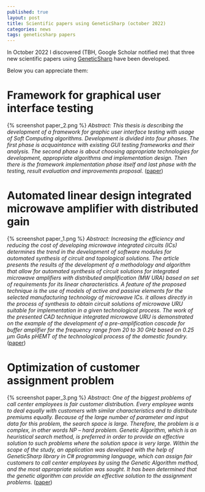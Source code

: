 ```yaml
---
published: true
layout: post
title: Scientific papers using GeneticSharp (october 2022)
categories: news
tags: geneticsharp papers
---
```

In October 2022 I discovered (TBH, Google Scholar notified me) that three new scientific papers using [GeneticSharp](https://github.com/giacomelli/GeneticSharp) have been developed.

Below you can appreciate them:

# Framework for graphical user interface testing
{% screenshot paper_2.png %} 
*Abstract: This thesis is describing the development of a framework for graphic user interface testing with usage of Soft Computing algorithms. Development is divided into four phases. The first phase is acquaintance with existing GUI testing frameworks and their analysis. The second phase is about choosing appropriate technologies for development, appropriate algorithms and implementation design. Then there is the framework implementation phase itself and last phase with the testing, result evaluation and improvements proposal.* ([paper](https://theses.cz/id/fn6jrd/24813.pdf))

# Automated linear design integrated microwave amplifier with distributed gain
{% screenshot paper_1.png %} 
*Abstract: Increasing the efficiency and reducing the cost of developing microwave integrated circuits (ICs) determines the trend in the development of software modules for automated synthesis of circuit and topological solutions. The article presents the results of the development of a methodology and algorithm that allow for automated synthesis of circuit solutions for integrated microwave amplifiers with distributed amplification (MW URA) based on
set of requirements for its linear characteristics. A feature of the proposed technique is the use of models of active and passive elements for the selected manufacturing technology of microwave ICs. it allows directly in the process of synthesis to obtain circuit solutions of microwave URU suitable for implementation
in a given technological process. The work of the presented CAD technique integrated microwave URU is demonstrated on the example of the development of a pre-amplification cascade for buffer amplifier for the frequency range from 20 to 30 GHz based on 0.25 μm GaAs pHEMT of the technological process of the domestic foundry.* ([paper](https://scholar.archive.org/work/qp6k4sgorbanjer34zqfbjl7nq/access/wayback/https://vre.instel.ru/jour/article/download/1371/1102))

# Optimization of customer assignment problem
{% screenshot paper_3.png %} *Abstract: One of the biggest problems of call center employees is fair customer distribution. Every
employee wants to deal equally with customers with similar characteristics and to distribute premiums equally. Because of the large number of parameter and input data for this problem, the search space is large. Therefore, the problem is a complex, in other words NP – hard problem. Genetic Algorithm, which is an heuristical search method, is preferred in order to provide an effective solution to such problems where the solution space is very large. Within
the scope of the study, an application was developed with the help of GeneticSharp library in C# programming language, which can assign fair customers to call center employees by using the Genetic Algorithm method, and the most appropriate solution was sought. It has been determined that the genetic algorithm can provide an effective solution to the assignment problems.* ([paper](https://motto.tc/gorseller/files/kitaplar/icada2021.pdf))